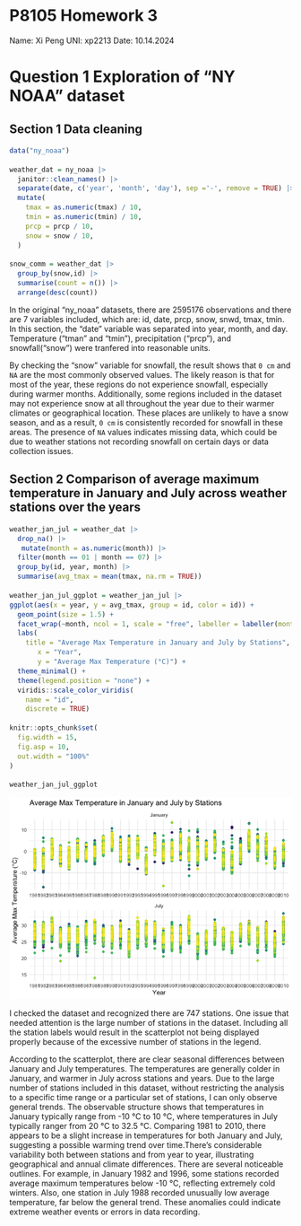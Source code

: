 P8105 Homework 3
================

Name: Xi Peng UNI: xp2213 Date: 10.14.2024

# Question 1 Exploration of “NY NOAA” dataset

## Section 1 Data cleaning

``` r
data("ny_noaa")

weather_dat = ny_noaa |> 
  janitor::clean_names() |> 
  separate(date, c('year', 'month', 'day'), sep ='-', remove = TRUE) |>
  mutate(
    tmax = as.numeric(tmax) / 10,
    tmin = as.numeric(tmin) / 10,
    prcp = prcp / 10,
    snow = snow / 10,
  )

snow_comm = weather_dat |> 
  group_by(snow,id) |> 
  summarise(count = n()) |> 
  arrange(desc(count))
```

In the original “ny_noaa” datasets, there are 2595176 observations and
there are 7 variables included, which are: id, date, prcp, snow, snwd,
tmax, tmin. In this section, the “date” variable was separated into
year, month, and day. Temperature (“tman” and “tmin”), precipitation
(“prcp”), and snowfall(“snow”) were tranfered into reasonable units.

By checking the “snow” variable for snowfall, the result shows that
`0 cm` and `NA` are the most commonly observed values. The likely reason
is that for most of the year, these regions do not experience snowfall,
especially during warmer months. Additionally, some regions included in
the dataset may not experience snow at all throughout the year due to
their warmer climates or geographical location. These places are
unlikely to have a snow season, and as a result, `0 cm` is consistently
recorded for snowfall in these areas. The presence of `NA` values
indicates missing data, which could be due to weather stations not
recording snowfall on certain days or data collection issues.

## Section 2 Comparison of average maximum temperature in January and July across weather stations over the years

``` r
weather_jan_jul = weather_dat |> 
  drop_na() |> 
   mutate(month = as.numeric(month)) |>
  filter(month == 01 | month == 07) |> 
  group_by(id, year, month) |> 
  summarise(avg_tmax = mean(tmax, na.rm = TRUE))
 
weather_jan_jul_ggplot = weather_jan_jul |> 
ggplot(aes(x = year, y = avg_tmax, group = id, color = id)) +
  geom_point(size = 1.5) +
  facet_wrap(~month, ncol = 1, scale = "free", labeller = labeller(month = c("1" = "January", "7" = "July"))) +
  labs(
    title = "Average Max Temperature in January and July by Stations",
       x = "Year", 
       y = "Average Max Temperature (°C)") +
  theme_minimal() + 
  theme(legend.position = "none") +
  viridis::scale_color_viridis(
    name = "id", 
    discrete = TRUE)

knitr::opts_chunk$set(
  fig.width = 15,
  fig.asp = 10,
  out.width = "100%"
)

weather_jan_jul_ggplot
```

![](p8105homework3_files/figure-gfm/unnamed-chunk-2-1.png)<!-- -->

I checked the dataset and recognized there are 747 stations. One issue
that needed attention is the large number of stations in the dataset.
Including all the station labels would result in the scatterplot not
being displayed properly because of the excessive number of stations in
the legend.

According to the scatterplot, there are clear seasonal differences
between January and July temperatures. The temperatures are generally
colder in January, and warmer in July across stations and years. Due to
the large number of stations included in this dataset, without
restricting the analysis to a specific time range or a particular set of
stations, I can only observe general trends. The observable structure
shows that temperatures in January typically range from -10 °C to 10 °C,
where temperatures in July typically ranger from 20 °C to 32.5 °C.
Comparing 1981 to 2010, there appears to be a slight increase in
temperatures for both January and July, suggesting a possible warming
trend over time.There’s considerable variability both between stations
and from year to year, illustrating geographical and annual climate
differences. There are several noticeable outlines. For example, in
January 1982 and 1996, some stations recorded average maximum
temperatures below -10 °C, reflecting extremely cold winters. Also, one
station in July 1988 recorded unusually low average temperature, far
below the general trend. These anomalies could indicate extreme weather
events or errors in data recording.
